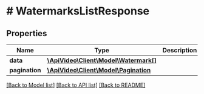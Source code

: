 # # WatermarksListResponse

## Properties

Name | Type | Description | Notes
------------ | ------------- | ------------- | -------------
**data** | [**\ApiVideo\Client\Model\Watermark[]**](Watermark.md) |  |
**pagination** | [**\ApiVideo\Client\Model\Pagination**](Pagination.md) |  |

[[Back to Model list]](../../README.md#models) [[Back to API list]](../../README.md#endpoints) [[Back to README]](../../README.md)
